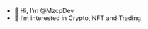 - 👋 Hi, I’m @MzcpDev
- 👀 I’m interested in Crypto, NFT and Trading

<!---
MzcpDev/MzcpDev is a ✨ special ✨ repository because its `README.md` (this file) appears on your GitHub profile.
You can click the Preview link to take a look at your changes.
--->
